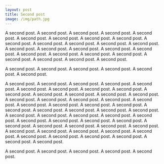 ```yaml
---
layout: post
title: Second post
image: /img/path.jpg
---
```


A second post. A second post. A second post. A second post. A second post. A second post. A second post. A second post. A second post. A second post. A second post. A second post. A second post. A second post. A second post. A second post. A second post. A second post. A second post. A second post. A second post. A second post. A second post. A second post. A second post. A second post. A second post. 

A second post. A second post. A second post. A second post. A second post. A second post. 

A second post. A second post. A second post. A second post. A second post. A second post. A second post. A second post. A second post. A second post. A second post. A second post. A second post. A second post. A second post. A second post. A second post. A second post. A second post. A second post. A second post. A second post. A second post. A second post. A second post. A second post. A second post. A second post. A second post. A second post. A second post. A second post. A second post. A second post. A second post. A second post. A second post. A second post. A second post. A second post. A second post. A second post. A second post. A second post. A second post. A second post. A second post. A second post. A second post. A second post. A second post. A second post. A second post. 

A second post. A second post. A second post. A second post. A second post. 